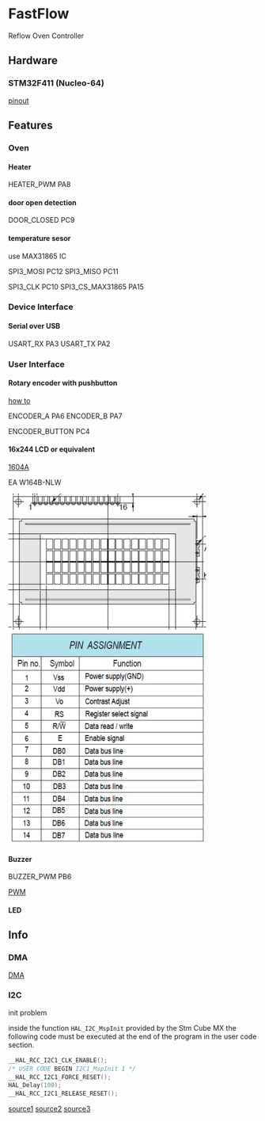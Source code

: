 # FastFlow
Reflow Oven Controller

## Hardware

### STM32F411 (Nucleo-64)

[pinout](https://os.mbed.com/platforms/ST-Nucleo-F411RE/)

## Features

### Oven

#### Heater

HEATER_PWM PA8

#### door open detection

DOOR_CLOSED PC9

#### temperature sesor

use MAX31865 IC

SPI3_MOSI PC12
SPI3_MISO PC11

SPI3_CLK PC10
SPI3_CS_MAX31865 PA15

### Device Interface

#### Serial over USB

USART_RX PA3
USART_TX PA2

### User Interface

#### Rotary encoder with pushbutton

[how to](https://www.youtube.com/watch?v=4ptfrlxA-9E)

ENCODER_A PA6
ENCODER_B PA7

ENCODER_BUTTON PC4

#### 16x244 LCD or equivalent

[1604A](https://www.farnell.com/datasheets/50577.pdf)

EA W164B-NLW

<img src=".\docu\pics\display_1604-A.JPG" width="400" height="auto">

<img src=".\docu\pics\pinout_1604-A.JPG" width="400" height="auto">

#### Buzzer

BUZZER_PWM PB6

[PWM](https://www.youtube.com/watch?v=k1jHQ7oW4Uw)
#### LED

## Info

### DMA

[DMA](https://www.youtube.com/watch?v=pMbMRMbdOX8)


### I2C

init problem

inside the function ```HAL_I2C_MspInit``` provided by the
Stm Cube MX the following code must be executed at the end
of the program in the user code section.

```c
__HAL_RCC_I2C1_CLK_ENABLE();
/* USER CODE BEGIN I2C1_MspInit 1 */
__HAL_RCC_I2C1_FORCE_RESET();
HAL_Delay(100);
__HAL_RCC_I2C1_RELEASE_RESET();
```

[source1](http://www.sonsivri.to/forum/index.php?topic=62967.0)
[source2](https://community.st.com/t5/stm32-mcus-products/stm32f4-i2c-issues-solved/td-p/526774)
[source3](https://github.com/wokwi/wokwi-features/issues/744)
